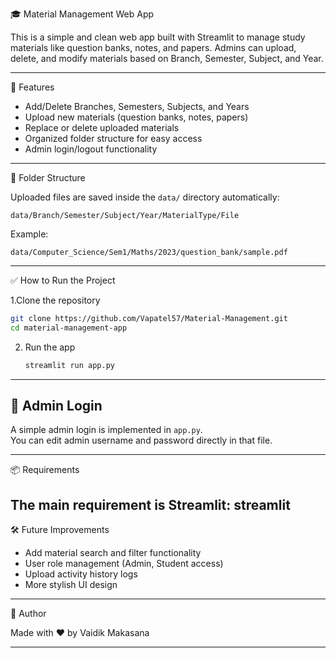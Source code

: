 🎓 Material Management Web App

This is a simple and clean web app built with Streamlit to manage study materials like question banks, notes, and papers. Admins can upload, delete, and modify materials based on Branch, Semester, Subject, and Year.

---

🚀 Features

- Add/Delete Branches, Semesters, Subjects, and Years
- Upload new materials (question banks, notes, papers)
- Replace or delete uploaded materials
- Organized folder structure for easy access
- Admin login/logout functionality

---

📂 Folder Structure

Uploaded files are saved inside the `data/` directory automatically:

```
data/Branch/Semester/Subject/Year/MaterialType/File
```

Example:

```
data/Computer_Science/Sem1/Maths/2023/question_bank/sample.pdf
```

---

✅ How to Run the Project

1.Clone the repository
   ```bash
   git clone https://github.com/Vapatel57/Material-Management.git
   cd material-management-app
   ```

2. Run the app
   ```bash
   streamlit run app.py
   ```

---

## 🔐 Admin Login

A simple admin login is implemented in `app.py`.  
You can edit admin username and password directly in that file.

---

📦 Requirements

The main requirement is Streamlit:
streamlit
---

🛠 Future Improvements

- Add material search and filter functionality
- User role management (Admin, Student access)
- Upload activity history logs
- More stylish UI design

---
🙌 Author

Made with ❤️ by Vaidik Makasana

---
